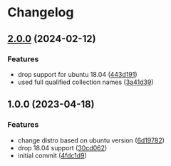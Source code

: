 # Changelog

## [2.0.0](https://github.com/rolehippie/mopidy/compare/v1.0.0...v2.0.0) (2024-02-12)


### Features

* drop support for ubuntu 18.04 ([443d191](https://github.com/rolehippie/mopidy/commit/443d191903f937a70169d024ef2fdae999d52c30))
* used full qualified collection names ([3a41d39](https://github.com/rolehippie/mopidy/commit/3a41d3963ff9d1660c35c89a63174c7d05309127))

## 1.0.0 (2023-04-18)


### Features

* change distro based on ubuntu version ([6d19782](https://github.com/rolehippie/mopidy/commit/6d19782b3abf7a4485d25a65570818713a98703c))
* drop 18.04 support ([30cd062](https://github.com/rolehippie/mopidy/commit/30cd062e0bc41b2cea4443f42bcc9e82633ac91e))
* initial commit ([4fdc1d9](https://github.com/rolehippie/mopidy/commit/4fdc1d9b904848393766610a2d4f197ffa066af4))
